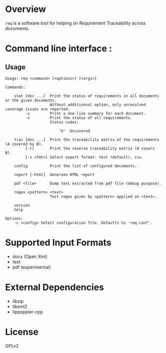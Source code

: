 

# Overview

`req` is a software tool for helping on Requirement Traceability across documents.


# Command line interface :

## Usage
```
Usage: req <command> [<options>] [<args>]

Commands:

    stat [doc ...]  Print the status of requirements in all documents or the given documents.
                    Without additionnal option, only unresolved coverage issues are reported.
         -s         Print a one-line summary for each document.
         -v         Print the status of all requirements.
                    Status codes:

                        'U'  Uncovered

    trac [doc ...]  Print the traceability matrix of the requirements (A covered by B).
         [-r]       Print the reverse traceability matrix (A covers B).
         [-x <fmt>] Select export format: text (default), csv.

    config          Print the list of configured documents.

    report [-html]  Generate HTML report

    pdf <file>      Dump text extracted from pdf file (debug purpose).

    regex <pattern> <text>
                    Test regex given by <pattern> applied on <text>.

    version
    help

Options:
    -c <config> Select configuration file. Defaults to 'req.conf'.
```

# Supported Input Formats

- docx (Open Xml)
- text
- pdf (experimental)

# External Dependencies

- libzip
- libxml2
- lippoppler-cpp

# License 

GPLv2



